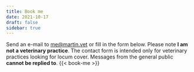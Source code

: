 ```yaml
---
title: Book me
date: 2021-10-17
draft: false
sidebar: true
---
```

Send an e-mail to me@martin.vet or fill in the form below. Please note **I am not a veterinary practice**. The contact form is intended only for veterinary practices looking for locum cover. Messages from the general public **cannot be replied to**.
{{< book-me >}}


